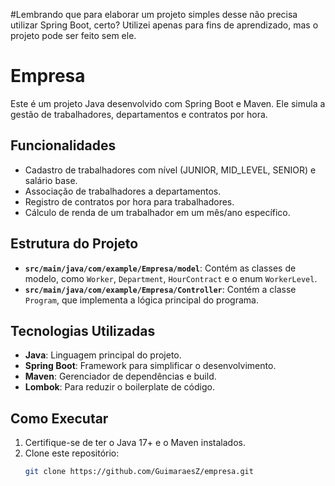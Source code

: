 #Lembrando que para elaborar um projeto simples desse não precisa utilizar Spring Boot, certo?
Utilizei apenas para fins de aprendizado, mas o projeto pode ser feito sem ele.

# Empresa

Este é um projeto Java desenvolvido com Spring Boot e Maven. Ele simula a gestão de trabalhadores, departamentos e contratos por hora.

## Funcionalidades

- Cadastro de trabalhadores com nível (JUNIOR, MID_LEVEL, SENIOR) e salário base.
- Associação de trabalhadores a departamentos.
- Registro de contratos por hora para trabalhadores.
- Cálculo de renda de um trabalhador em um mês/ano específico.

## Estrutura do Projeto

- **`src/main/java/com/example/Empresa/model`**: Contém as classes de modelo, como `Worker`, `Department`, `HourContract` e o enum `WorkerLevel`.
- **`src/main/java/com/example/Empresa/Controller`**: Contém a classe `Program`, que implementa a lógica principal do programa.

## Tecnologias Utilizadas

- **Java**: Linguagem principal do projeto.
- **Spring Boot**: Framework para simplificar o desenvolvimento.
- **Maven**: Gerenciador de dependências e build.
- **Lombok**: Para reduzir o boilerplate de código.

## Como Executar

1. Certifique-se de ter o Java 17+ e o Maven instalados.
2. Clone este repositório:
   ```bash
   git clone https://github.com/GuimaraesZ/empresa.git
